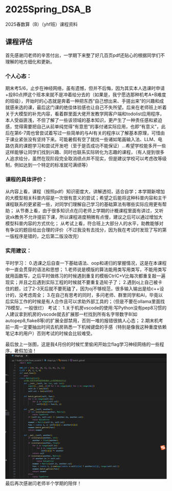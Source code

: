 # 2025Spring_DSA_B
2025春数算（B）（yhf班）课程资料
## 课程评估
首先感谢闫老师的辛苦付出，一学期下来整了好几百页pdf还贴心的根据同学们不理解的地方细化和更新。
### 个人心态：
期末考5/6，止步在神经网络，虽有遗憾，但并不后悔，因为其实本人选课时申请+投80点押这个班本来就不是冲着给分去的（如果是，我宁愿选那种机考A+B难度的班级），开始时的心态就是奔着一种把东西“自己想出来、手搓出来”的兴趣和成就感来选的课，最后这门课的绝佳体验感也让自己不失所望。后来在老师班上听着关于大模型的补充内容，看着群里面大佬开发教学网客户端和todolist应用程序，本人受益匪浅，不但了解了一些该领域的基本知识，更产生了一种责任感和紧迫感，觉得需要把自己从前单纯觉得“有意思”的事付诸实际应用，也即“有意义”，此后在第6-7周也曾尝试着写过一些简单的与AI有关的程序以了解基本原理，可惜由于课业紧张没有坚持下来。可能暑假有空了就找一些诸如笔画输入法、LLM、电路仿真的课题学习和尝试开发吧（至于是否成功不能保证）...希望学校能多开一些这样能够让同学们找到兴趣、同时也联系实际转化为志趣的课程，（有人提到很多人追求给分，虽然在现阶段完全取消绩点并不现实，但是建议学校可以考虑改等级制，例如达到一个特定的标准就可满绩等）
### 课程的具体评价：
从内容上看，课程（按照pdf）知识密度大，讲解透彻，适合自学；本学期新增加的大模型相关科普内容是一次很有意义的尝试；希望之后能将这种科普内容和主干课程联系的更紧密一些，对同学们理解自己学习的基础算法有哪些实际应用更有帮助；
从节奏上看，由于很多知识点在闫老师上学期的计概课程里面有讲过，又听说xk教务不允许提前下课，所以课程进度稍微有点慢，建议之后可以通过增加大模型科普内容的方式优化；
从考试上看，符合班上大部分人的水平，助教能够对有争议的题目给出合理的评价（不过我没有去找分，因为我在考试时发现了写的第一版程序是错的，之后第二版没改完）
### 实用建议：
平时学习：
0.选课之后自查一下基础语法、oop和递归的掌握情况，这是在本课程中一直会贯穿的语法和思想；
1.老师说是模版的算法能用类写用类写，不能用类写就用函数写，之后平时做练习的时候遇到重复的模板CtrlC+V比每次都重复敲一遍现实；并且之后遇到实际工程的时候就不要重复造轮子了；
2.遇到oj上自己被卡住的题，过了2-3天后就不要死磕了，因为oj不够规范，很多输入输出是给c++设计的，没考虑周全；
3.在自己有思考的同时，多问老师、群里同学和AI，毕竟以后实际工作的时候是有人合作且可以求助外部工具的；（但是不要在ollama里面找7B模型，一般很烂）
考试：
1.关于机房vscode的使用:写Python没有pep8习惯的人建议拿到机房的vscode就去扩展那一栏找到所有名字带数字8(如autopep8,flake8等)的扩展全部禁用，否则一堆的报错很搞人心态；
2.期末机考前一周一定要抽出时间去机房熟悉一下机械键盘的手感（特别是像我这种重度依赖笔记本的用户）否则考试的时候会比较难受。

最后放上一张图，这是我4月份的时候忙里偷闲开始立flag学习神经网络的一些程序，暑假加油！
![](https://github.com/LightningYuan-39/2025Spring_DSA_B/blob/main/img/1.png?raw=true)
最后再次感谢闫老师半个学期的陪伴！
